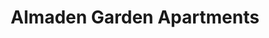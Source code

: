 ---
title: Almaden Garden Apartments
phone: (408) 323-8020
website: http://www.dkdproperties.com/south%20bay.htm
management: DKD Property Management Company
tags: []
---